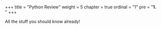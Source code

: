 +++
title = "Python Review"
weight = 5
chapter = true
ordinal = "1"
pre = "<b>1.  </b>"
+++

All the stuff you should know already!